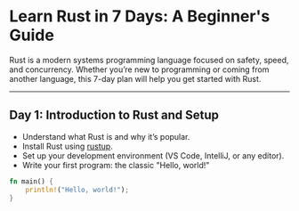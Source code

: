 # Learn Rust in 7 Days: A Beginner's Guide

Rust is a modern systems programming language focused on safety, speed, and concurrency. Whether you’re new to programming or coming from another language, this 7-day plan will help you get started with Rust.

---

## Day 1: Introduction to Rust and Setup

- Understand what Rust is and why it’s popular.
- Install Rust using [rustup](https://rustup.rs/).
- Set up your development environment (VS Code, IntelliJ, or any editor).
- Write your first program: the classic "Hello, world!"

```rust
fn main() {
    println!("Hello, world!");
}
